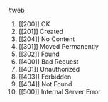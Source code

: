 #web
1. [[200]] OK
2. [[201]] Created
3. [[204]] No Content
4. [[301]] Moved Permanently
5. [[302]] Found
6. [[400]] Bad Request
7. [[401]] Unauthorized
8. [[403]] Forbidden
9. [[404]] Not Found
10. [[500]] Internal Server Error